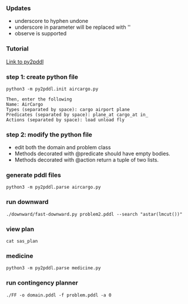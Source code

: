 ### Updates
* underscore to hyphen undone
* underscore in parameter will be replaced with ''
* observe is supported



### Tutorial
[Link to py2pddl](https://github.com/remykarem/py2pddl)

### step 1: create python file
```
python3 -m py2pddl.init aircargo.py

Then, enter the following
Name: AirCargo
Types (separated by space): cargo airport plane
Predicates (separated by space): plane_at cargo_at in_
Actions (separated by space): load unload fly
```

### step 2: modify the python file
* edit both the domain and problem class
* Methods decorated with @predicate should have empty bodies.
* Methods decorated with @action return a tuple of two lists.

### generate pddl files
```
python3 -m py2pddl.parse aircargo.py
```

### run downward
```
./downward/fast-downward.py problem2.pddl --search "astar(lmcut())"
```

### view plan
```
cat sas_plan
```

### medicine
```
python3 -m py2pddl.parse medicine.py
```
### run contingency planner
```
./FF -o domain.pddl -f problem.pddl -a 0
```

